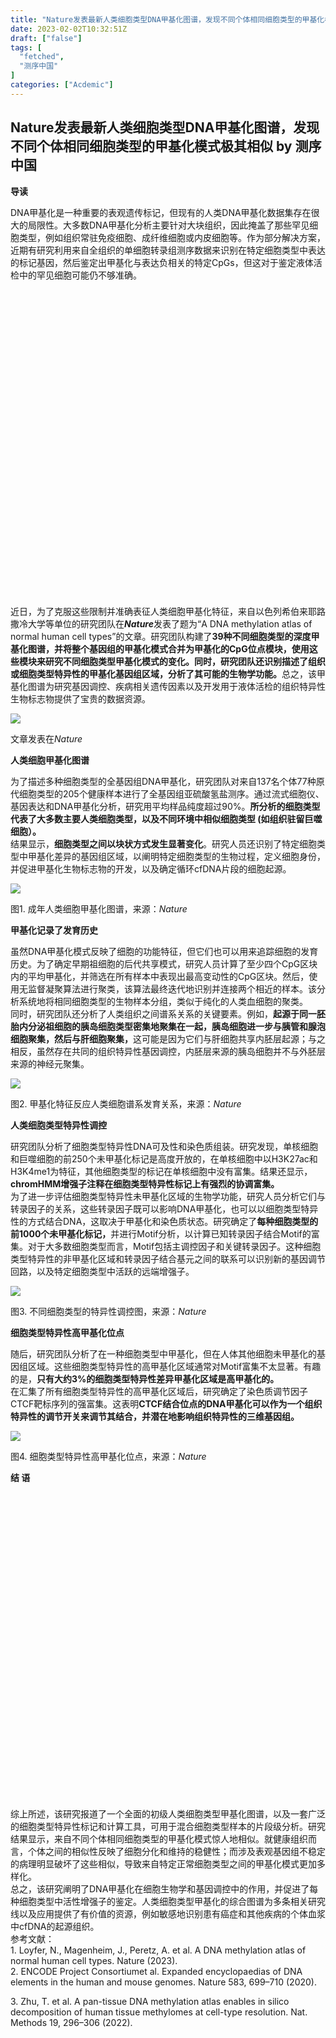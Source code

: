 ```yaml
---
title: "Nature发表最新人类细胞类型DNA甲基化图谱，发现不同个体相同细胞类型的甲基化模式极其相似"
date: 2023-02-02T10:32:51Z
draft: ["false"]
tags: [
  "fetched",
  "测序中国"
]
categories: ["Acdemic"]
---
```

Nature发表最新人类细胞类型DNA甲基化图谱，发现不同个体相同细胞类型的甲基化模式极其相似 by 测序中国
------
<div><section><section powered-by="xiumi.us"><section><section powered-by="xiumi.us"><p><span><strong>导读</strong></span></p><p><span>DNA甲基化是一种重要的表观遗传标记，但现有的人类DNA甲基化数据集存在很大的局限性。大多数DNA甲基化分析主要针对大块组织，因此掩盖了那些罕见细胞类型，例如组织常驻免疫细胞、成纤维细胞或内皮细胞等。作为部分解决方案，近期有研究利用来自全组织的单细胞转录组测序数据来识别在特定细胞类型中表达的标记基因，然后鉴定出甲基化与表达负相关的特定CpGs，但这对于鉴定液体活检中的罕见细胞可能仍不够准确。</span></p></section><section powered-by="xiumi.us"><section><section powered-by="xiumi.us"><section><svg viewbox="0 0 1 1"></svg></section></section></section></section></section></section></section><section><span>近日，为了克服这些限制并准确表征人类细胞甲基化特征，来自以色列希伯来耶路撒冷大学等单位的研究团队在<strong><em>Nature</em></strong>发表了题为“A DNA methylation atlas of normal human cell types”的文章。研究团队构建了<strong>39种不同细胞类型的深度甲基化图谱，</strong></span><strong><span>并将整个基因组的甲基化模式合并为甲基化的CpG位点模块，使用这些模块来研究不同细胞类型甲基化模式的变化。同时，研究团队还识别描述了组织或细胞类型特异性的甲基化基因组区域，分析了其可能的生物学功能。</span></strong><span>总之，该甲基化图谱为研究基因调控、疾病相关遗传因素以及开发用于液体活检的组织特异性生物标志物提供了宝贵的数据资源。</span></section><p><shape type="#_x0000_t75" filled="f"><imagedata title="image1"></imagedata></shape><img data-cropselx1="0" data-cropselx2="553" data-cropsely1="0" data-cropsely2="243" data-ratio="0.43946188340807174" data-type="png" data-w="1338" data-src="https://mmbiz.qpic.cn/mmbiz_png/DMKW2dzPflJS8icHxSgNTDO5RicJEBBgU2XibriblmvagwluhhUHmqIjvChu1uAAmMw9ChErdQJTRQeYaO61zAk4sQ/640?wx_fmt=png" src="https://mmbiz.qpic.cn/mmbiz_png/DMKW2dzPflJS8icHxSgNTDO5RicJEBBgU2XibriblmvagwluhhUHmqIjvChu1uAAmMw9ChErdQJTRQeYaO61zAk4sQ/640?wx_fmt=png"></p><p><span>文章发表在<em>Nature</em></span></p><section><section powered-by="xiumi.us"><section><section powered-by="xiumi.us"><p><span><strong>人类细胞甲基化图谱</strong></span></p></section></section></section></section><section><span>为了描述多种细胞类型的全基因组DNA甲基化，研究团队对来自137名个体77种原代细胞类型的205个健康样本进行了全基因组亚硫酸氢盐测序。通过流式细胞仪、基因表达和DNA甲基化分析，研究用平均样品纯度超过90%。<strong>所分析的细胞类型代表了大多数主要人类细胞类型，以及不同环境中相似细胞类型 (如组织驻留巨噬细胞）。</strong></span></section><section><span>结果显示，<strong>细胞类型之间以块状方式发生显著变化</strong>。研究人员还识别了特定细胞类型中甲基化差异的基因组区域，以阐明特定细胞类型的生物过程，定义细胞身份，并促进甲基化生物标志物的开发，以及确定循环cfDNA片段的细胞起源。</span></section><p><img data-cropselx1="0" data-cropselx2="477" data-cropsely1="0" data-cropsely2="584" data-ratio="1.2245508982035929" data-type="png" data-w="668" data-src="https://mmbiz.qpic.cn/mmbiz_png/DMKW2dzPflJS8icHxSgNTDO5RicJEBBgU2mkrFUHC6z9JFk08nRJk5yFfXaicY5FspMIT3EPHHg5cDfSQPOXGnOyg/640?wx_fmt=png" src="https://mmbiz.qpic.cn/mmbiz_png/DMKW2dzPflJS8icHxSgNTDO5RicJEBBgU2mkrFUHC6z9JFk08nRJk5yFfXaicY5FspMIT3EPHHg5cDfSQPOXGnOyg/640?wx_fmt=png"></p><p><span>图1. 成年人类细胞甲基化图谱，来源：<em>Nature</em></span></p><section><section powered-by="xiumi.us"><section><section powered-by="xiumi.us"><p><span><strong>甲基化记录了发育历史</strong></span></p></section></section></section></section><section><span>虽然DNA甲基化模式反映了细胞的功能特征，但它们也可以用来追踪细胞的发育历史。为了确定早期祖细胞的后代共享模式，研究人员计算了至少四个CpG区块内的平均甲基化，并筛选在所有样本中表现出最高变动性的CpG区块。然后，使用无监督凝聚算法进行聚类，该算法最终迭代地识别并连接两个相近的样本。该分析系统地将相同细胞类型的生物样本分组，类似于纯化的人类血细胞的聚类。</span></section><section><span>同时，研究团队还分析了人类组织之间谱系关系的关键要素。例如，<strong>起源于同一胚胎内分泌祖细胞的胰岛细胞类型密集地聚集在一起，胰岛细胞进一步与胰管和腺泡细胞聚集，然后与肝细胞聚集，</strong>这可能是因为它们与肝细胞共享内胚层起源；与之相反，虽然存在共同的组织特异性基因调控，内胚层来源的胰岛细胞并不与外胚层来源的神经元聚集。</span></section><p><img data-cropselx1="0" data-cropselx2="457" data-cropsely1="0" data-cropsely2="399" data-ratio="0.8708920187793427" data-type="png" data-w="852" data-src="https://mmbiz.qpic.cn/mmbiz_png/DMKW2dzPflJS8icHxSgNTDO5RicJEBBgU2fbicpBv5oeqTQZnxjc1EA19GyiaxKlSjYrsDMQic22hXdFWX1ibEZRWTaw/640?wx_fmt=png" src="https://mmbiz.qpic.cn/mmbiz_png/DMKW2dzPflJS8icHxSgNTDO5RicJEBBgU2fbicpBv5oeqTQZnxjc1EA19GyiaxKlSjYrsDMQic22hXdFWX1ibEZRWTaw/640?wx_fmt=png"></p><p><span>图2. 甲基化特征反应人类细胞谱系发育关系，来源：<em>Nature</em></span></p><section><section powered-by="xiumi.us"><section><section powered-by="xiumi.us"><p><span><strong>人类细胞类型特异性调控</strong></span></p></section></section></section></section><section><span>研究团队分析了细胞类型特异性DNA可及性和染色质组装。研究发现，单核细胞和巨噬细胞的前250个未甲基化标记是高度开放的，在单核细胞中以H3K27ac和H3K4me1为特征，其他细胞类型的标记在单核细胞中没有富集。结果还显示，<strong>chromHMM增强子注释在细胞类型特异性标记上有强烈的协调富集。</strong></span></section><section><span>为了进一步评估细胞类型特异性未甲基化区域的生物学功能，研究人员分析它们与转录因子的关系，这些转录因子既可以影响DNA甲基化，也可以以细胞类型特异性的方式结合DNA，这取决于甲基化和染色质状态。研究确定了<strong>每种细胞类型的前1000个未甲基化标记，</strong>并进行Motif分析，以计算已知转录因子结合Motif的富集。对于大多数细胞类型而言，Motif包括主调控因子和关键转录因子。这种细胞类型特异性的非甲基化区域和转录因子结合基元之间的联系可以识别新的基因调节回路，以及特定细胞类型中活跃的远端增强子。</span></section><p><img data-cropselx1="0" data-cropselx2="375" data-cropsely1="0" data-cropsely2="341" data-ratio="0.9077380952380952" data-type="png" data-w="1344" data-src="https://mmbiz.qpic.cn/mmbiz_png/DMKW2dzPflJS8icHxSgNTDO5RicJEBBgU2bhmibMdt8tho8zic8VmoFKAibDBtZMAdBbMLIHwgtRibSJITBUDa3lib4yw/640?wx_fmt=png" src="https://mmbiz.qpic.cn/mmbiz_png/DMKW2dzPflJS8icHxSgNTDO5RicJEBBgU2bhmibMdt8tho8zic8VmoFKAibDBtZMAdBbMLIHwgtRibSJITBUDa3lib4yw/640?wx_fmt=png"></p><p><span>图3. 不同细胞类型的特异性调控图，来源：<em>Nature</em></span></p><section><section powered-by="xiumi.us"><section><section powered-by="xiumi.us"><p><span><strong>细胞类型特异性高甲基化位点</strong></span></p></section></section></section></section><section><span>随后，研究团队分析了在一种细胞类型中甲基化，但在人体其他细胞未甲基化的基因组区域。这些细胞类型特异性的高甲基化区域通常对Motif富集不太显著。有趣的是，<strong>只有大约3%的细胞类型特异性差异甲基化区域是高甲基化的。</strong></span></section><section><span>在汇集了所有细胞类型特异性的高甲基化区域后，研究确定了染色质调节因子CTCF靶标序列的强富集。这表明<strong>CTCF结合位点的DNA甲基化可以作为一个组织特异性的调节开关来调节其结合，并潜在地影响组织特异性的三维基因组。</strong></span></section><p><img data-cropselx1="0" data-cropselx2="362" data-cropsely1="0" data-cropsely2="284" data-ratio="0.7843137254901961" data-type="png" data-w="1326" data-src="https://mmbiz.qpic.cn/mmbiz_png/DMKW2dzPflJS8icHxSgNTDO5RicJEBBgU2cvDbBaJSRKY3ic0zUylEZt8DY8WXtscdPv9oFZcR4Om0eFkeVrFEWgA/640?wx_fmt=png" src="https://mmbiz.qpic.cn/mmbiz_png/DMKW2dzPflJS8icHxSgNTDO5RicJEBBgU2cvDbBaJSRKY3ic0zUylEZt8DY8WXtscdPv9oFZcR4Om0eFkeVrFEWgA/640?wx_fmt=png"></p><p><span>图4. 细胞类型特异性高甲基化位点，来源：<em>Nature</em></span></p><section><section powered-by="xiumi.us"><section><section powered-by="xiumi.us"><section><section powered-by="xiumi.us"><section><section powered-by="xiumi.us"><section><p><strong><span>结 语</span></strong></p></section></section></section></section></section></section><section powered-by="xiumi.us"><section><svg viewbox="0 0 1 1"></svg></section></section></section></section></section><section><span>综上所述，该研究报道了一个全面的初级人类细胞类型甲基化图谱，以及一套广泛的细胞类型特异性标记和计算工具，可用于混合细胞类型样本的片段级分析。研究结果显示，<span>来自不同个体相同细胞类型的甲基化模式惊人地相似。就健康组织而言，个体之间的相似性反映了细胞分化和维持的稳健性；而涉及表观基因组不稳定的病理明显破坏了这些相似，导致来自特定正常细胞类型之间的甲基化模式更加多样化。</span></span></section><section><span>总之，该研究阐明了DNA甲基化在细胞生物学和基因调控中的作用，并促进了每种细胞类型中活性增强子的鉴定。人类细胞类型甲基化的综合图谱为多条相关研究线以及应用提供了有价值的资源，例如敏感地识别患有癌症和其他疾病的个体血浆中cfDNA的起源组织。</span></section><section><span>参考文献：</span></section><section><span>1. Loyfer, N., Magenheim, J., Peretz, A. et al. A DNA methylation atlas of normal human cell types. Nature (2023).</span></section><section><span>2. ENCODE Project Consortiumet al. Expanded encyclopaedias of DNA elements in the human and mouse genomes. Nature 583, 699–710 (2020).</span></section><p><span>3. Zhu, T. et al. A pan-tissue DNA methylation atlas enables in silico decomposition of human tissue methylomes at cell-type resolution. Nat. Methods 19, 296–306 (2022).</span></p><section><section powered-by="xiumi.us"><section><section powered-by="xiumi.us"><section><svg viewbox="0 0 1 1"></svg></section></section></section><section><section powered-by="xiumi.us"><section><svg viewbox="0 0 1 1"></svg></section></section><section powered-by="xiumi.us"><section><svg viewbox="0 0 1 1"></svg></section></section><section powered-by="xiumi.us"><section><p><strong>END</strong></p></section></section><section powered-by="xiumi.us"><section><svg viewbox="0 0 1 1"></svg></section></section><section powered-by="xiumi.us"><section><svg viewbox="0 0 1 1"></svg></section></section></section></section><section powered-by="xiumi.us"><section><img data-ratio="1.7245763" data-type="gif" data-w="236" width="35px" data-src="https://mmbiz.qpic.cn/mmbiz_gif/DMKW2dzPflLXZ8PZviaYKBl2teOpSHiaVWpB7ZRMkCicefJzm8beFKbKHG7NYqYJjIuPopia1yTcicWcJc0WJb8myOg/640?wx_fmt=gif&amp;wxfrom=5&amp;wx_lazy=1" src="https://mmbiz.qpic.cn/mmbiz_gif/DMKW2dzPflLXZ8PZviaYKBl2teOpSHiaVWpB7ZRMkCicefJzm8beFKbKHG7NYqYJjIuPopia1yTcicWcJc0WJb8myOg/640?wx_fmt=gif&amp;wxfrom=5&amp;wx_lazy=1"></section></section><section powered-by="xiumi.us"><section><section powered-by="xiumi.us"><section><p><span><strong>热文</strong></span></p><p><span><strong>推荐</strong></span></p></section></section></section><section><section powered-by="xiumi.us"><p>Happy</p><p>NewYear</p></section></section></section><section powered-by="xiumi.us"><section><section powered-by="xiumi.us"><section><section powered-by="xiumi.us"><section><svg viewbox="0 0 1 1"></svg></section></section></section><section><section powered-by="xiumi.us"><section><svg viewbox="0 0 1 1"></svg></section></section></section></section><section powered-by="xiumi.us"><section><svg viewbox="0 0 1 1"></svg></section></section></section></section><section powered-by="xiumi.us"><section><section powered-by="xiumi.us"><p><a target="_blank" href="http://mp.weixin.qq.com/s?__biz=MzA5NTYzMzAyNQ==&amp;mid=2650251708&amp;idx=1&amp;sn=68df15f6ecb91c81d7a4e1a55bad6882&amp;chksm=88bf6a52bfc8e3447a5e06518d8d78bff36eb80b76726690c19bfc824c2f25cda07dacdc6917&amp;scene=21#wechat_redirect" textvalue="Nat Genet发布迄今最全面的人类肺细胞空间图谱，首次揭示腺体相关的免疫生态位" linktype="text" imgurl="" imgdata="null" data-itemshowtype="0" tab="innerlink" data-linktype="2" hasload="1"><span>Nat Genet发布迄今最全面的人类肺细胞空间图谱，首次揭示腺体相关的免疫生态位</span></a></p></section></section></section><section powered-by="xiumi.us"><section><section powered-by="xiumi.us"><p><a target="_blank" href="http://mp.weixin.qq.com/s?__biz=MzA5NTYzMzAyNQ==&amp;mid=2650251681&amp;idx=1&amp;sn=2fd7f2a91bf251791c80b672952c5ce2&amp;chksm=88bf6a4fbfc8e359cd8a893f21622e820b69283b7681569dd8bf68eec29bb81c72f54446ef7b&amp;scene=21#wechat_redirect" textvalue="1ml血液，准确率86%！谭蔚泓/韩达/张朝团队开发自动化DNA计算平台，实现4小时快速诊断急性呼吸道感染" linktype="text" imgurl="" imgdata="null" data-itemshowtype="0" tab="innerlink" data-linktype="2" hasload="1"><span>1ml血液，准确率86%！谭蔚泓/韩达/张朝团队开发自动化DNA计算平台，实现4小时快速诊断急性呼吸道感染</span></a></p></section></section></section><section powered-by="xiumi.us"><section><section powered-by="xiumi.us"><p><a target="_blank" href="http://mp.weixin.qq.com/s?__biz=MzA5NTYzMzAyNQ==&amp;mid=2650251676&amp;idx=1&amp;sn=9d13363825afb03cf3a38d9797e402b7&amp;chksm=88bf6a72bfc8e364a2d2bf9e014152b9d61a23c9b79a01f8c3520df1d64cd9ced20f82a6dd05&amp;scene=21#wechat_redirect" textvalue="一次检测、药物任选、不再“一药一伴随”——FDA提出全新的伴随诊断药物审批模式" linktype="text" imgurl="" imgdata="null" data-itemshowtype="0" tab="innerlink" data-linktype="2" hasload="1"><span>一次检测、药物任选、不再“一药一伴随”——FDA提出全新的伴随诊断药物审批模式</span></a></p></section></section></section><section powered-by="xiumi.us"><section><section powered-by="xiumi.us"><p><a target="_blank" href="http://mp.weixin.qq.com/s?__biz=MzA5NTYzMzAyNQ==&amp;mid=2650251503&amp;idx=1&amp;sn=039dc88cbfb24ef1b172987335e6f4e1&amp;chksm=88bf6b01bfc8e21737199f407fb00661145ff68f6cf7608f2cb3af1b95e861d45609f1df44c6&amp;scene=21#wechat_redirect" textvalue="仅数μL血液或可同时识别12种常见癌症！基于Olink技术的泛癌血液蛋白质组分析初步结果发布" linktype="text" imgurl="" imgdata="null" data-itemshowtype="0" tab="innerlink" data-linktype="2" hasload="1"><span>仅数μL血液或可同时识别12种常见癌症！基于Olink技术的泛癌血液蛋白质组分析初步结果发布</span></a></p></section></section></section></section><p><span><img data-backh="288" data-backw="576" data-copyright="0" data-fileid="502746635" data-ratio="0.5" data-type="gif" data-w="1000" width="660px" data-src="https://mmbiz.qpic.cn/mmbiz_gif/DMKW2dzPflITfToxw7teIvyofv8GDEPfVpOaV6zUHwv1TAmvVvcSicmgiax1sIZiby5sLiaORyKKMy9S4RwYickByHg/640?wx_fmt=gif&amp;wxfrom=5&amp;wx_lazy=1" src="https://mmbiz.qpic.cn/mmbiz_gif/DMKW2dzPflITfToxw7teIvyofv8GDEPfVpOaV6zUHwv1TAmvVvcSicmgiax1sIZiby5sLiaORyKKMy9S4RwYickByHg/640?wx_fmt=gif&amp;wxfrom=5&amp;wx_lazy=1"></span></p><p><span>喜欢就点个“在看”吧</span></p><p><mp-style-type data-value="3"></mp-style-type></p></div>  
<hr>
<a href="https://mp.weixin.qq.com/s/9A7lPjC93MTl1GbuPds-kQ",target="_blank" rel="noopener noreferrer">原文链接</a>
